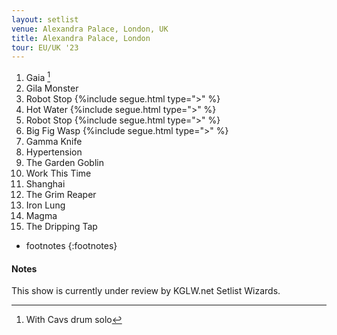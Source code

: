```yaml
---
layout: setlist
venue: Alexandra Palace, London, UK
title: Alexandra Palace, London
tour: EU/UK '23
---
```


1. Gaia
    [^1]
2. Gila Monster
3. Robot Stop
   {%include segue.html type=">" %}
4. Hot Water
   {%include segue.html type=">" %}
5. Robot Stop
   {%include segue.html type=">" %}
6. Big Fig Wasp
   {%include segue.html type=">" %}
7. Gamma Knife
8. Hypertension
9. The Garden Goblin
10. Work This Time
11. Shanghai
12. The Grim Reaper
13. Iron Lung
14. Magma
15. The Dripping Tap

<!--snippet-->

* footnotes
{:footnotes}
[^1]: With Cavs drum solo

#### Notes 
This show is currently under review by KGLW.net Setlist Wizards.
